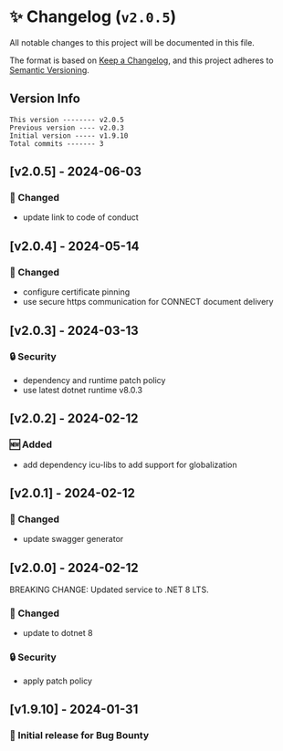 # ✨ Changelog (`v2.0.5`)

All notable changes to this project will be documented in this file.

The format is based on [Keep a Changelog](https://keepachangelog.com/en/1.0.0/),
and this project adheres to [Semantic Versioning](https://semver.org/spec/v2.0.0.html).

## Version Info

```text
This version -------- v2.0.5
Previous version ---- v2.0.3
Initial version ----- v1.9.10
Total commits ------- 3
```

## [v2.0.5] - 2024-06-03

### 🔄 Changed

- update link to code of conduct

## [v2.0.4] - 2024-05-14

### 🔄 Changed

- configure certificate pinning
- use secure https communication for CONNECT document delivery

## [v2.0.3] - 2024-03-13

### :lock: Security

- dependency and runtime patch policy
- use latest dotnet runtime v8.0.3

## [v2.0.2] - 2024-02-12

### 🆕 Added

- add dependency icu-libs to add support for globalization

## [v2.0.1] - 2024-02-12

### 🔄 Changed

- update swagger generator

## [v2.0.0] - 2024-02-12

BREAKING CHANGE: Updated service to .NET 8 LTS.

### :arrows_counterclockwise: Changed

- update to dotnet 8

### :lock: Security

- apply patch policy

## [v1.9.10] - 2024-01-31

### 🎉 Initial release for Bug Bounty
